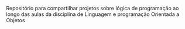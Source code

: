 Repositório para compartilhar projetos sobre lógica de programação ao longo das aulas da disciplina de Linguagem e programação Orientada a Objetos
